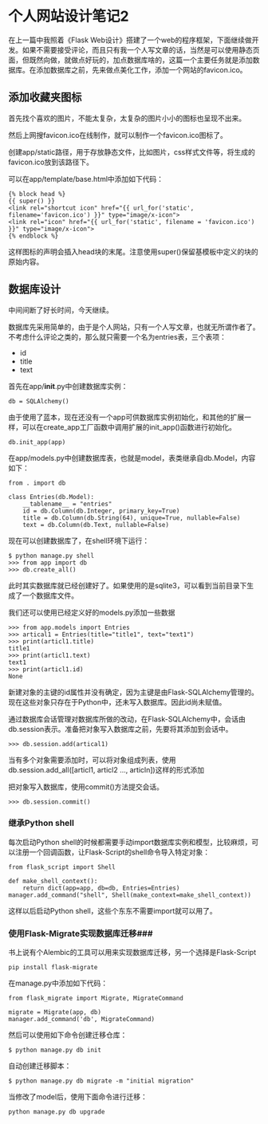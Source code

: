 # 个人网站设计笔记2 #

在上一篇中我照着《Flask Web设计》搭建了一个web的程序框架，下面继续做开发。如果不需要接受评论，而且只有我一个人写文章的话，当然是可以使用静态页面，但既然向做，就做点好玩的，加点数据库啥的，这篇一个主要任务就是添加数据库。在添加数据库之前，先来做点美化工作，添加一个网站的favicon.ico。

## 添加收藏夹图标 ##

首先找个喜欢的图片，不能太复杂，太复杂的图片小小的图标也呈现不出来。

然后上网搜favicon.ico在线制作，就可以制作一个favicon.ico图标了。

创建app/static路径，用于存放静态文件，比如图片，css样式文件等，将生成的favicon.ico放到该路径下。

可以在app/template/base.html中添加如下代码：

	{% block head %}
	{{ super() }}
	<link rel="shortcut icon" href="{{ url_for('static', filename='favicon.ico') }}" type="image/x-icon">
	<link rel="icon" href="{{ url_for('static', filename = 'favicon.ico') }}" type="image/x-icon">
	{% endblock %}

这样图标的声明会插入head块的末尾。注意使用super()保留基模板中定义的块的原始内容。

## 数据库设计 ##

中间间断了好长时间，今天继续。

数据库先采用简单的，由于是个人网站，只有一个人写文章，也就无所谓作者了。不考虑什么评论之类的，那么就只需要一个名为entries表，三个表项：

- id
- title
- text

首先在app/__init__.py中创建数据库实例：

	db = SQLAlchemy()

由于使用了蓝本，现在还没有一个app可供数据库实例初始化，和其他的扩展一样，可以在create_app工厂函数中调用扩展的init_app()函数进行初始化。

	db.init_app(app)

在app/models.py中创建数据库表，也就是model，表类继承自db.Model，内容如下：

	from . import db
	
	class Entries(db.Model):
	    __tablename__ = "entries"
	    id = db.Column(db.Integer, primary_key=True)
	    title = db.Column(db.String(64), unique=True, nullable=False)
	    text = db.Column(db.Text, nullable=False)

现在可以创建数据库了，在shell环境下运行：

	$ python manage.py shell
	>>> from app import db
	>>> db.create_all()

此时其实数据库就已经创建好了。如果使用的是sqlite3，可以看到当前目录下生成了一个数据库文件。

我们还可以使用已经定义好的models.py添加一些数据

	>>> from app.models import Entries
	>>> artical1 = Entries(title="title1", text="text1")
	>>> print(articl1.title)
	title1
	>>> print(articl1.text)
	text1
	>>> print(articl1.id)
	None

新建对象的主键的id属性并没有确定，因为主键是由Flask-SQLAlchemy管理的。现在这些对象只存在于Python中，还未写入数据库。因此id尚未赋值。

通过数据库会话管理对数据库所做的改动，在Flask-SQLAlchemy中，会话由db.session表示。准备把对象写入数据库之前，先要将其添加到会话中。

	>>> db.session.add(artical1)

当有多个对象需要添加时，可以将对象组成列表，使用db.session.add_all([articl1, articl2 ..., articln])这样的形式添加

把对象写入数据库，使用commit()方法提交会话。

	>>> db.session.commit()

### 继承Python shell ###

每次启动Python shell的时候都需要手动import数据库实例和模型，比较麻烦，可以注册一个回调函数，让Flask-Script的shell命令导入特定对象：

	from flask_script import Shell

	def make_shell_context():
		return dict(app=app, db=db, Entries=Entries)
	manager.add_command("shell", Shell(make_context=make_shell_context))

这样以后启动Python shell，这些个东东不需要import就可以用了。

### 使用Flask-Migrate实现数据库迁移###

书上说有个Alembic的工具可以用来实现数据库迁移，另一个选择是Flask-Script

	pip install flask-migrate

在manage.py中添加如下代码：

	from flask_migrate import Migrate, MigrateCommand

	migrate = Migrate(app, db)
	manager.add_command('db', MigrateCommand)

然后可以使用如下命令创建迁移仓库：

	$ python manage.py db init

自动创建迁移脚本：

	$ python manage.py db migrate -m "initial migration"

当修改了model后，使用下面命令进行迁移：

	python manage.py db upgrade







